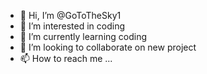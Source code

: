 - 👋 Hi, I’m @GoToTheSky1
- 👀 I’m interested in coding
- 🌱 I’m currently learning coding
- 💞️ I’m looking to collaborate on new project
- 📫 How to reach me ...

<!---
GoToTheSky1/GoToTheSky1 is a ✨ special ✨ repository because its `README.md` (this file) appears on your GitHub profile.
You can click the Preview link to take a look at your changes.
--->

